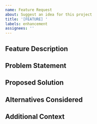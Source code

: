 ```yaml
---
name: Feature Request
about: Suggest an idea for this project
title: '[FEATURE] '
labels: enhancement
assignees: ''
---
```


## Feature Description
<!-- A clear and concise description of the feature -->

## Problem Statement
<!-- What problem does this feature solve? -->

## Proposed Solution
<!-- How should this feature work? -->

## Alternatives Considered
<!-- What other solutions did you consider? -->

## Additional Context
<!-- Any other context, screenshots, or examples -->
